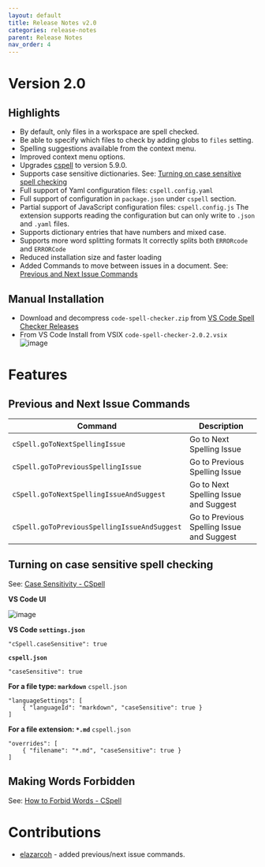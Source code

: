 ```yaml
---
layout: default
title: Release Notes v2.0
categories: release-notes
parent: Release Notes
nav_order: 4
---
```


# Version 2.0

## Highlights

-   By default, only files in a workspace are spell checked.
-   Be able to specify which files to check by adding globs to `files` setting.
-   Spelling suggestions available from the context menu.
-   Improved context menu options.
-   Upgrades [cspell](https://www.npmjs.com/package/cspell) to version 5.9.0.
-   Supports case sensitive dictionaries. See: [Turning on case sensitive spell checking](#turning-on-case-sensitive-spell-checking)
-   Full support of Yaml configuration files: `cspell.config.yaml`
-   Full support of configuration in `package.json` under `cspell` section.
-   Partial support of JavaScript configuration files: `cspell.config.js`
    The extension supports reading the configuration but can only write to `.json` and `.yaml` files.
-   Supports dictionary entries that have numbers and mixed case.
-   Supports more word splitting formats
    It correctly splits both `ERRORcode` and `ERRORCode`
-   Reduced installation size and faster loading
-   Added Commands to move between issues in a document. See: [Previous and Next Issue Commands](#previous-and-next-issue-commands)

## Manual Installation

-   Download and decompress `code-spell-checker.zip` from [VS Code Spell Checker Releases](https://github.com/streetsidesoftware/vscode-spell-checker/releases)
-   From VS Code Install from VSIX `code-spell-checker-2.0.2.vsix`
    ![image](https://user-images.githubusercontent.com/3740137/120071300-f0a27600-c08e-11eb-9828-155be0405510.png)

# Features

## Previous and Next Issue Commands

| Command                                      | Description                               |
| -------------------------------------------- | ----------------------------------------- |
| `cSpell.goToNextSpellingIssue`               | Go to Next Spelling Issue                 |
| `cSpell.goToPreviousSpellingIssue`           | Go to Previous Spelling Issue             |
| `cSpell.goToNextSpellingIssueAndSuggest`     | Go to Next Spelling Issue and Suggest     |
| `cSpell.goToPreviousSpellingIssueAndSuggest` | Go to Previous Spelling Issue and Suggest |

## Turning on case sensitive spell checking

See: [Case Sensitivity - CSpell](https://streetsidesoftware.github.io/cspell/docs/case-sensitive/)

**VS Code UI**

![image](https://user-images.githubusercontent.com/3740137/129460586-498f1bf4-3b53-43d6-b525-7ad283b8e8bf.png)

**VS Code `settings.json`**

```jsonc
"cSpell.caseSensitive": true
```

**`cspell.json`**

```jsonc
"caseSensitive": true
```

**For a file type: `markdown`**
`cspell.json`

```jsonc
"languageSettings": [
    { "languageId": "markdown", "caseSensitive": true }
]
```

**For a file extension: `*.md`**
`cspell.json`

```jsonc
"overrides": [
    { "filename": "*.md", "caseSensitive": true }
]
```

## Making Words Forbidden

See: [How to Forbid Words - CSpell](https://streetsidesoftware.github.io/cspell/docs/forbidden-words/)

# Contributions

-   [elazarcoh](https://github.com/elazarcoh) - added previous/next issue commands.

<!---
cspell:ignore elazarcoh
--->
